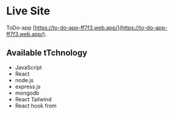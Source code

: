 # Live Site

ToDo-app [https://to-do-app-ff7f3.web.app/](https://to-do-app-ff7f3.web.app/).

## Available tTchnology

- JavaScript
- React
- node.js
- express.js
- mongodb
- React Tailwind
- React hook from
